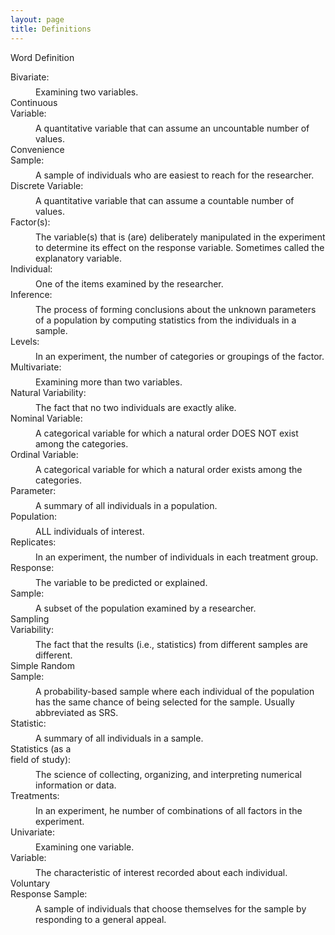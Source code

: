 ```yaml
---
layout: page
title: Definitions
---
```


<div class="panel panel-info">
  <div class="panel-heading">Word <span class="pull-right">Definition</span></div>
  <div class="panel-body">
    <dl class="dl-horizontal">

<dt>Bivariate</dt><dd>Examining two variables.</dd>
<dt>Continuous Variable</dt><dd>A quantitative variable that can assume an uncountable number of values.</dd>
<dt>Convenience Sample</dt><dd>A sample of individuals who are easiest to reach for the researcher.</dd>
<dt>Discrete Variable</dt><dd>A quantitative variable that can assume a countable number of values.</dd>
<dt>Factor(s)</dt><dd>The variable(s) that is (are) deliberately manipulated in the experiment to determine its effect on the response variable. Sometimes called the explanatory variable.</dd>
<dt>Individual</dt><dd>One of the items examined by the researcher.</dd>
<dt>Inference</dt><dd>The process of forming conclusions about the unknown parameters of a population by computing statistics from the individuals in a sample.</dd>
<dt>Levels</dt><dd>In an experiment, the number of categories or groupings of the factor.</dd>
<dt>Multivariate</dt><dd>Examining more than two variables.</dd>
<dt>Natural Variability</dt><dd>The fact that no two individuals are exactly alike.</dd>
<dt>Nominal Variable</dt><dd>A categorical variable for which a natural order DOES NOT exist among the categories.</dd>
<dt>Ordinal Variable</dt><dd>A categorical variable for which a natural order exists among the categories.</dd>
<dt>Parameter</dt><dd>A summary of all individuals in a population.</dd>
<dt>Population</dt><dd>ALL individuals of interest.</dd>
<dt>Replicates</dt><dd>In an experiment, the number of individuals in each treatment group.</dd>
<dt>Response</dt><dd>The variable to be predicted or explained.</dd>
<dt>Sample</dt><dd>A subset of the population examined by a researcher.</dd>
<dt>Sampling Variability</dt><dd>The fact that the results (i.e., statistics) from different samples are different.</dd>
<dt>Simple Random Sample</dt><dd>A probability-based sample where each individual of the population has the same chance of being selected for the sample. Usually abbreviated as SRS.</dd>
<dt>Statistic</dt><dd>A summary of all individuals in a sample.</dd>
<dt>Statistics (as a field of study)</dt><dd>The science of
collecting, organizing, and interpreting numerical information or data.</dd>
<dt>Treatments</dt><dd>In an experiment, he number of combinations of all factors in the experiment.</dd>
<dt>Univariate</dt><dd>Examining one variable.</dd>
<dt>Variable</dt><dd>The characteristic of interest recorded about each individual.</dd>
<dt>Voluntary Response Sample</dt><dd>A sample of individuals that choose themselves for the sample by responding to a general appeal.</dd>
</dl>

  </div>
</div>

<style>
.panel .dl-horizontal dd {
    padding: 0.5em 0 0 0;
}
.panel .dl-horizontal dt {
    white-space: normal;
    width: 25%;
}
.panel .dl-horizontal dt:after {
    content: ":";
}
</style>
